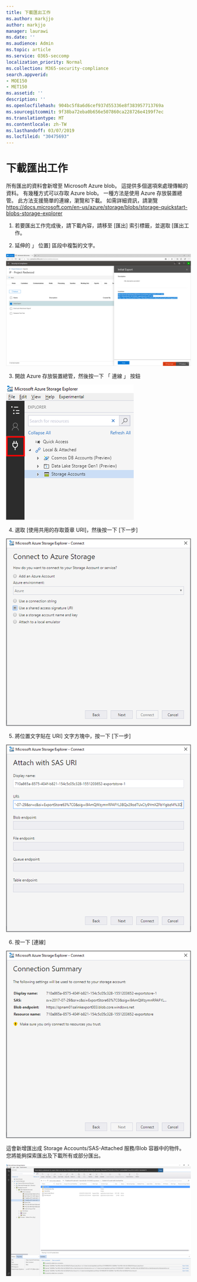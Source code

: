 ```yaml
---
title: 下載匯出工作
ms.author: markjjo
author: markjjo
manager: laurawi
ms.date: ''
ms.audience: Admin
ms.topic: article
ms.service: O365-seccomp
localization_priority: Normal
ms.collection: M365-security-compliance
search.appverid:
- MOE150
- MET150
ms.assetid: ''
description: ''
ms.openlocfilehash: 904bc5f8a6d6cef937d55336e8f383957713769a
ms.sourcegitcommit: 9f38ba72eba0b656e507860ca228726e4199f7ec
ms.translationtype: MT
ms.contentlocale: zh-TW
ms.lasthandoff: 03/07/2019
ms.locfileid: "30475693"
---
```

# <a name="download-export-jobs"></a>下載匯出工作

所有匯出的資料會新增至 Microsoft Azure blob。 這提供多個選項來處理傳輸的資料。 有幾種方式可以存取 Azure blob。 一種方法是使用 Azure 存放裝置總管。 此方法支援簡單的連線，瀏覽和下載。 如需詳細資訊，請瀏覽<https://docs.microsoft.com/en-us/azure/storage/blobs/storage-quickstart-blobs-storage-explorer>

1.  若要匯出工作完成後，請下載內容，請移至 [匯出] 索引標籤，並選取 [匯出工作。

2.  延伸的 」 位置] 區段中複製的文字。

![](../media/eDiscoExportJob.png)

3.  開啟 Azure 存放裝置總管，然後按一下 「 連線 」 按鈕

![](../media/AzureStorageConnect.png)

4.  選取 [使用共用的存取簽章 URI]，然後按一下 [下一步]

![](../media/AzureStorageConnect2.png)

5.  將位置文字貼在 URI] 文字方塊中，按一下 [下一步]

![](../media/AzureStorageConnect3.png)

6.  按一下 [連線]

![](../media/AzureStorageConnect4.png)

這會新增匯出成 Storage Accounts/SAS-Attached 服務/Blob 容器中的物件。 您將能夠探索匯出及下載所有或部分匯出。

![](../media/AzureStorageConnect5.png)